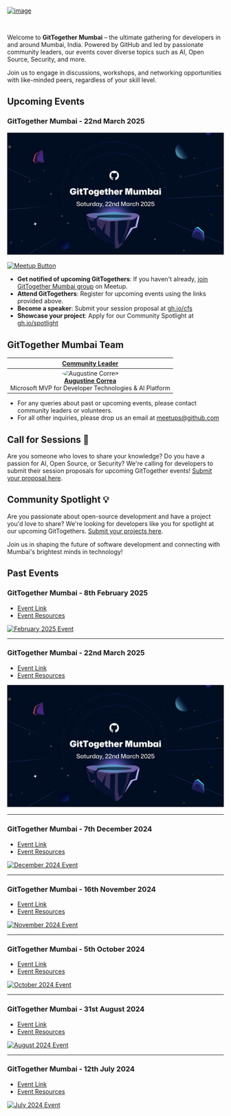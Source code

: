 [![image](/assets/cover-image.png)](https://www.meetup.com/gittogether-mumbai)

<br>

Welcome to **GitTogether Mumbai** – the ultimate gathering for developers in and around Mumbai, India. Powered by GitHub and led by passionate community leaders, our events cover diverse topics such as AI, Open Source, Security, and more.

Join us to engage in discussions, workshops, and networking opportunities with like-minded peers, regardless of your skill level.

## Upcoming Events

### GitTogether Mumbai - 22nd March 2025

[![March 2025 Event](/assets/2025-03-22.jpg)](https://www.meetup.com/gittogether-mumbai/events/306569732/)


[![Meetup Button](/assets/meetup-button.png)](https://www.meetup.com/gittogether-mumbai)

- **Get notified of upcoming GitTogethers**: If you haven't already, [join GitTogether Mumbai group](https://www.meetup.com/gittogether-mumbai) on Meetup.
- **Attend GitTogethers**: Register for upcoming events using the links provided above.
- **Become a speaker**: Submit your session proposal at [gh.io/cfs](https://gh.io/cfs)
- **Showcase your project**: Apply for our Community Spotlight at [gh.io/spotlight](https://gh.io/spotlight)

## GitTogether Mumbai Team

| [Community Leader](https://github.com/gittogethers/community-leaders) |
|:---:|
| <img src="https://github.com/indcoder.png" width="80" height="80" style="border-radius: 50%;" alt="Augustine Correa"><br>**[Augustine Correa](https://github.com/indcoder)**<br>Microsoft MVP for Developer Technologies & AI Platform |

- For any queries about past or upcoming events, please contact community leaders or volunteers.
- For all other inquiries, please drop us an email at meetups@github.com

## Call for Sessions 📢

Are you someone who loves to share your knowledge? Do you have a passion for AI, Open Source, or Security? We're calling for developers to submit their session proposals for upcoming GitTogether events! [Submit your proposal here](https://gh.io/cfs).

## Community Spotlight 💡

Are you passionate about open-source development and have a project you'd love to share? We're looking for developers like you for spotlight at our upcoming GitTogethers. [Submit your projects here](https://gh.io/spotlight).

Join us in shaping the future of software development and connecting with Mumbai's brightest minds in technology!

## Past Events

### GitTogether Mumbai - 8th February 2025

- [Event Link](https://www.meetup.com/gittogether-mumbai/events/305028963/)
- [Event Resources](./GitTogether%20Mumbai%202025-02-08/)

[![February 2025 Event](assets/2025-02-08.jpg)](https://www.meetup.com/gittogether-mumbai)

-------------

### GitTogether Mumbai - 22nd March 2025

- [Event Link](https://www.meetup.com/gittogether-mumbai/events/305028964/)
- [Event Resources](./GitTogether%20Mumbai%202025-03-22/)

[![March 2025 Event](assets/2025-03-22.jpg)](https://www.meetup.com/gittogether-mumbai)

-------------

### GitTogether Mumbai - 7th December 2024

- [Event Link](https://www.meetup.com/gittogether-mumbai/events/304771656/)
- [Event Resources](./GitTogether%20Mumbai%202024-12-07)

[![December 2024 Event](/assets/2024-12-07.jpg)](https://www.meetup.com/gittogether-mumbai/events/304771656/)

-------------

### GitTogether Mumbai - 16th November 2024

- [Event Link](https://www.meetup.com/gittogether-mumbai/events/304195856)
- [Event Resources](./GitTogether%20Mumbai%202024-11-16)

[![November 2024 Event](/assets/2024-11-16.jpg)](https://www.meetup.com/gittogether-mumbai/events/303564188/)

-------------

### GitTogether Mumbai - 5th October 2024

- [Event Link](https://www.meetup.com/gittogether-mumbai/events/303564188/)
- [Event Resources](./GitTogether%20Mumbai%202024-10-05)

[![October 2024 Event](/assets/2024-10-05.png)](https://www.meetup.com/gittogether-mumbai/events/303564188/)

-------------

### GitTogether Mumbai - 31st August 2024

- [Event Link](https://www.meetup.com/gittogether-mumbai/events/302784700/)
- [Event Resources](./GitTogether%20Mumbai%202024-08-31)

[![August 2024 Event](/assets/2024-08-31.jpg)](https://www.meetup.com/gittogether-mumbai/events/302784700/)

-------------

### GitTogether Mumbai - 12th July 2024

- [Event Link](https://www.meetup.com/gittogether-mumbai/events/301833510/)
- [Event Resources](./GitTogether%20Mumbai%202024-07-12)

[![July 2024 Event](/assets/2024-07-12.jpg)](https://www.meetup.com/gittogether-mumbai/events/301833510/)
